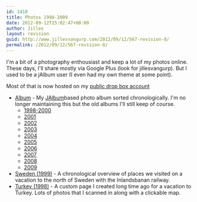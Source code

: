 ```yaml
---
id: 1418
title: Photos 1998-2009
date: 2012-09-12T15:02:47+00:00
author: Jilles
layout: revision
guid: http://www.jillesvangurp.com/2012/09/12/567-revision-8/
permalink: /2012/09/12/567-revision-8/
---
```

I'm a bit of a photography enthousiast and keep a lot of my photos online. These days, I'll share mostly via Google Plus (look for jillesvangurp). But I used to be a jAlbum user (I even had my own theme at some point).

Most of that is now hosted on my <a href="https:/dl.dropbox.com/u/18756426/photos/index.html">public drop box account</a>
<ul>
	<li><a href="https:/dl.dropbox.com/u/18756426/photos/Album/index.html">Album</a> - My <a href="http:/jalbum.net">JAlbum</a>based photo album sorted chronologically. I'm no longer maintaining this but the old albums I'll still keep of course.
<ul>
	<li><a href="https:/dl.dropbox.com/u/18756426/photos/Album/1998-2000/index.html">1998-2000</a></li>
	<li><a href="https:/dl.dropbox.com/u/18756426/photos/Album/2001/index.html">2001</a></li>
	<li><a href="https:/dl.dropbox.com/u/18756426/photos/Album/2002/index.html">2002</a></li>
	<li><a href="https:/dl.dropbox.com/u/18756426/photos/Album/2003/index.html">2003</a></li>
	<li><a href="https:/dl.dropbox.com/u/18756426/photos/Album/2004/index.html">2004</a></li>
	<li><a href="https:/dl.dropbox.com/u/18756426/photos/Album/2005/index.html">2005</a></li>
	<li><a href="https:/dl.dropbox.com/u/18756426/photos/Album/2006/index.html">2006</a></li>
	<li><a href="https:/dl.dropbox.com/u/18756426/photos/Album/2007/index.html">2007</a></li>
	<li><a href="https:/dl.dropbox.com/u/18756426/photos/Album/2008/index.html">2008</a></li>
	<li><a href="https:/dl.dropbox.com/u/18756426/photos/Album/2009/index.html">2009</a></li>
</ul>
</li>
	<li><a href="http:/photos.jillesvangurp.com/1999inlandsbanan/index.html">Sweden (1999)</a> - A chronological overview of places we visited on a vacation to the north of Sweden with the Inlandsbanan railway.</li>
	<li><a href="http:/photos.jillesvangurp.com/1998turkey/index.html">Turkey (1998)</a> - A custom page I created long time ago for a vacation to Turkey. Lots of photos that I scanned in along with a clickable map.</li>
</ul>